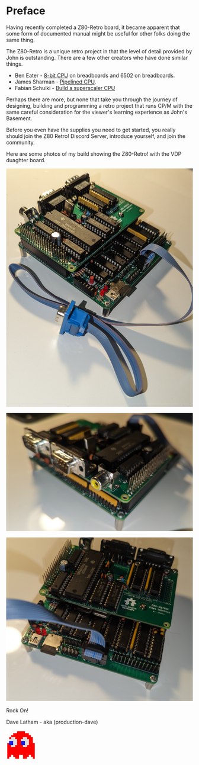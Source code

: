# Preface

Having recently completed a Z80-Retro board, it became apparent that some form
of documented manual might be useful for other folks doing the same thing.

The Z80-Retro is a unique retro project in that the level of detail provided
by John is outstanding.  There are a few other creators who have done similar
things.

- Ben Eater - [8-bit CPU](https://www.youtube.com/watch?v=HyznrdDSSGM&list=PLowKtXNTBypGqImE405J2565dvjafglHU&pp=iAQB) on breadboards and 6502 on breadboards.
- James Sharman - [Pipelined CPU](https://www.youtube.com/@weirdboyjim/).
- Fabian Schuiki - [Build a superscaler CPU](https://www.youtube.com/watch?v=bwjMLyBU4RU&list=PLyR4neQXqQo5nPdEiMbaEJxWiy_UuyNN4&pp=iAQB)

Perhaps there are more, but none that take you through the journey of designing,
building and programming a retro project that runs CP/M with the same careful
consideration for the viewer's learning experience as John's Basement.

Before you even have the supplies you need to get started, you really should
join the Z80 Retro! Discord Server, introduce yourself, and join the community.

Here are some photos of my build showing the Z80-Retro! with the VDP duaghter board.

![gallery01](./assets/PXL_20230402_044401816.jpg)

![gallery02](./assets/PXL_20230402_045257849.jpg)

![gallery03](./assets/PXL_20230402_045336588.jpg)

Rock On!

Dave Latham - aka (production-dave)

![blinky](./assets/blinky.png)
